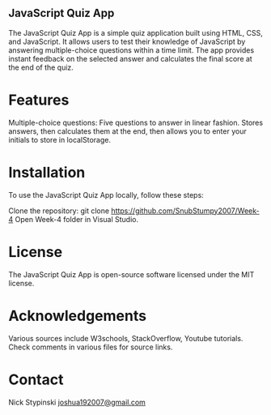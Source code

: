 ## JavaScript Quiz App
The JavaScript Quiz App is a simple quiz application built using HTML, CSS, and JavaScript. It allows users to test their knowledge of JavaScript by answering multiple-choice questions within a time limit. The app provides instant feedback on the selected answer and calculates the final score at the end of the quiz.

# Features
Multiple-choice questions: Five questions to answer in linear fashion.  Stores answers, then calculates them at the end, then allows you to enter your initials to store in localStorage.

# Installation
To use the JavaScript Quiz App locally, follow these steps:

Clone the repository: git clone https://github.com/SnubStumpy2007/Week-4
Open Week-4 folder in Visual Studio.

# License
The JavaScript Quiz App is open-source software licensed under the MIT license.

# Acknowledgements
Various sources include W3schools, StackOverflow, Youtube tutorials.  Check comments in various files for source links.

# Contact
Nick Stypinski 
joshua192007@gmail.com

